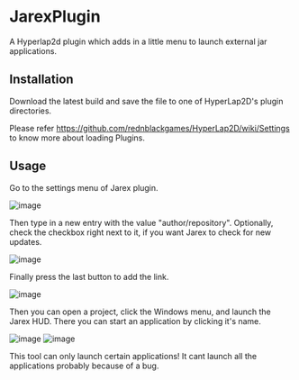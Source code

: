 # JarexPlugin
A Hyperlap2d plugin which adds in a little menu to launch external jar applications.

## Installation
Download the latest build and save the file to one of HyperLap2D's plugin directories.

Please refer https://github.com/rednblackgames/HyperLap2D/wiki/Settings to know more about loading Plugins.

## Usage
Go to the settings menu of Jarex plugin.

![image](https://user-images.githubusercontent.com/52451860/119506623-b9c91900-bd8b-11eb-9f73-317f3da2e731.png)

Then type in a new entry with the value "author/repository". Optionally, check the checkbox right next to it, if you want Jarex to check for new updates.

![image](https://user-images.githubusercontent.com/52451860/119507052-1f1d0a00-bd8c-11eb-8e26-cc178fa349d3.png)

Finally press the last button to add the link.

![image](https://user-images.githubusercontent.com/52451860/119507150-32c87080-bd8c-11eb-82f4-d71a3f3f3d12.png)

Then you can open a project, click the Windows menu, and launch the Jarex HUD.
There you can start an application by clicking it's name.

![image](https://user-images.githubusercontent.com/52451860/119507491-81760a80-bd8c-11eb-90da-991966ee750a.png)
![image](https://user-images.githubusercontent.com/52451860/119507542-8c309f80-bd8c-11eb-9d42-dcc40fa6f5bf.png)



This tool can only launch certain applications! It cant launch all the applications probably because of a bug.

